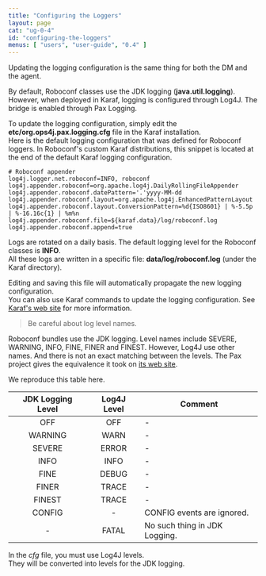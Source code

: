 ```yaml
---
title: "Configuring the Loggers"
layout: page
cat: "ug-0-4"
id: "configuring-the-loggers"
menus: [ "users", "user-guide", "0.4" ]
---
```


Updating the logging configuration is the same thing for both the DM and the agent.

By default, Roboconf classes use the JDK logging (**java.util.logging**).  
However, when deployed in Karaf, logging is configured through Log4J. The bridge is enabled through Pax Logging.
 
To update the logging configuration, simply edit the **etc/org.ops4j.pax.logging.cfg** file in the Karaf installation.  
Here is the default logging configuration that was defined for Roboconf loggers. In Roboconf's custom Karaf distributions,
this snippet is located at the end of the default Karaf logging configuration.

```properties
# Roboconf appender
log4j.logger.net.roboconf=INFO, roboconf
log4j.appender.roboconf=org.apache.log4j.DailyRollingFileAppender
log4j.appender.roboconf.datePattern='.'yyyy-MM-dd
log4j.appender.roboconf.layout=org.apache.log4j.EnhancedPatternLayout
log4j.appender.roboconf.layout.ConversionPattern=%d{ISO8601} | %-5.5p | %-16.16c{1} | %m%n
log4j.appender.roboconf.file=${karaf.data}/log/roboconf.log
log4j.appender.roboconf.append=true
```
Logs are rotated on a daily basis.
The default logging level for the Roboconf classes is **INFO**.  
All these logs are written in a specific file: **data/log/roboconf.log** (under the Karaf directory).

Editing and saving this file will automatically propagate the new logging configuration.  
You can also use Karaf commands to update the logging configuration. See 
[Karaf's web site](http://karaf.apache.org/manual/latest/) for more information.

> Be careful about log level names.

Roboconf bundles use the JDK logging. Level names include SEVERE, WARNING, INFO, FINE, FINER and FINEST.
However, Log4J use other names. And there is not an exact matching between the levels. The Pax project gives the equivalence
it took on [its web site](https://ops4j1.jira.com/wiki/display/paxlogging/How+to+use+Pax+Logging+in+my+bundles#HowtousePaxLogginginmybundles-JDKLogginga.k.a.java.util.logging). 

We reproduce this table here.

| JDK Logging Level | Log4J Level | Comment |
| :---: | :---: | --- |
| OFF | OFF | - |
| WARNING | WARN | - |
| SEVERE | ERROR | - |
| INFO | INFO | - |
| FINE | DEBUG | - |
| FINER | TRACE | - |
| FINEST | TRACE | - |
| CONFIG | - | CONFIG events are ignored. |
| - | FATAL | No such thing in JDK Logging. | 


In the *cfg* file, you must use Log4J levels.  
They will be converted into levels for the JDK logging.

